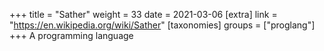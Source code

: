+++
title = "Sather"
weight = 33
date = 2021-03-06
[extra]
link = "https://en.wikipedia.org/wiki/Sather"
[taxonomies]
groups = ["proglang"]
+++
A programming language

